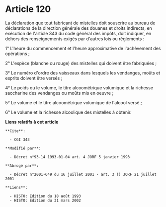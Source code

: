 # Article 120

La déclaration que tout fabricant de mistelles doit souscrire au bureau de déclarations de la direction générale des douanes
et droits indirects, en exécution de l'article 343 du code général des impôts, doit indiquer, en dehors des renseignements
exigés par d'autres lois ou règlements :

1° L'heure du commencement et l'heure approximative de l'achèvement des opérations ; 

2° L'espèce (blanche ou rouge) des mistelles qui doivent être fabriquées ; 

3° Le numéro d'ordre des vaisseaux dans lesquels les vendanges, moûts et esprits doivent être versés ; 

4° Le poids ou le volume, le titre alcoométrique volumique et la richesse saccharine des vendanges ou moûts mis en oeuvre ; 

5° Le volume et le titre alcoométrique volumique de l'alcool versé ; 

6° Le volume et la richesse alcoolique des mistelles à obtenir.

**Liens relatifs à cet article**

	**Cite**:

	  - CGI 343

	**Modifié par**:

	  - Décret n°93-14 1993-01-04 art. 4 JORF 5 janvier 1993

	**Abrogé par**:

	  - Décret n°2001-649 du 16 juillet 2001 - art. 3 () JORF 21 juillet 2001

	**Liens**:

	  - HISTO: Edition du 18 août 1993
	  - HISTO: Edition du 31 mars 2002
